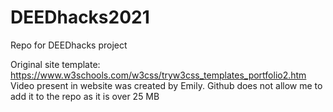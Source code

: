 # DEEDhacks2021
Repo for DEEDhacks project

Original site template: https://www.w3schools.com/w3css/tryw3css_templates_portfolio2.htm
Video present in website was created by Emily. Github does not allow me to add it to the repo as it is over 25 MB
